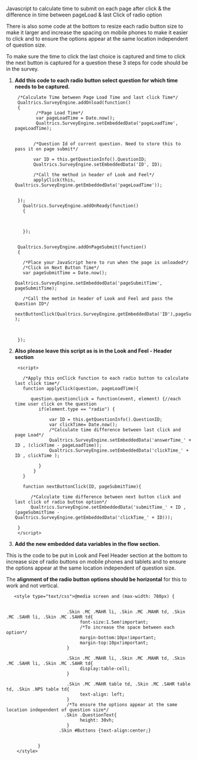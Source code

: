 Javascript to calculate time to submit on each page after click & the difference in time between pageLoad & last Click of radio option

There is also some code at the bottom to resize each radio button size to make it larger and increase the spacing on mobile phones to make it easier to click and to ensure the options appear at the same location independent of question size.

To make sure the time to click the last choice is captured and time to click the next button is captured for a question these 3 steps for code should be in the survey.


1. **Add this code to each radio button select question for which time needs to be captured.**


        /*Calculate Time between Page Load Time and last click Time*/
        Qualtrics.SurveyEngine.addOnload(function()
        {
               /*Page Load Time*/
               var pageLoadTime = Date.now();
               Qualtrics.SurveyEngine.setEmbeddedData('pageLoadTime', pageLoadTime);


              /*Question Id of current question. Need to store this to pass it on page submit*/

              var ID = this.getQuestionInfo().QuestionID;
              Qualtrics.SurveyEngine.setEmbeddedData('ID', ID);

              /*Call the method in header of Look and Feel*/
              applyClick(this, Qualtrics.SurveyEngine.getEmbeddedData('pageLoadTime'));


        });
          Qualtrics.SurveyEngine.addOnReady(function()
          {



          });


        Qualtrics.SurveyEngine.addOnPageSubmit(function()
        {

          /*Place your JavaScript here to run when the page is unloaded*/
          /*Click on Next Button Time*/
          var pageSubmitTime = Date.now();
                   Qualtrics.SurveyEngine.setEmbeddedData('pageSubmitTime', pageSubmitTime);

          /*Call the method in header of Look and Feel and pass the Question ID*/
          nextButtonClick(Qualtrics.SurveyEngine.getEmbeddedData('ID'),pageSubmitTime );



        });


2. **Also please leave this script as is in the Look and Feel - Header section**


        <script>

          /*Apply this onClick function to each radio button to calculate last click time*/
          function applyClick(question, pageLoadTime){

             question.questionclick = function(event, element) {//each time user click on the question
                if(element.type == "radio") { 

                    var ID = this.getQuestionInfo().QuestionID;
                    var clickTime= Date.now();
                    /*Calculate time difference between last click and page Load*/
                    Qualtrics.SurveyEngine.setEmbeddedData('answerTime_' + ID , (clickTime - pageLoadTime));
                    Qualtrics.SurveyEngine.setEmbeddedData('clickTime_' + ID , clickTime );

                }
              }
          }

          function nextButtonClick(ID, pageSubmitTime){

             /*Calculate time difference between next button click and last click of radio button option*/
             Qualtrics.SurveyEngine.setEmbeddedData('submitTime_' + ID , (pageSubmitTime - Qualtrics.SurveyEngine.getEmbeddedData('clickTime_' + ID)));

        }
        </script>
    
    

3. **Add the new embedded data variables in the flow section.**

This is the code to be put in Look and Feel Header section at the bottom to increase size of radio buttons on mobile phones and tablets and to ensure the options appear at the same location independent of question size.

The **alignment of the radio button options should be horizontal** for this to work and not vertical.

       <style type="text/css">@media screen and (max-width: 780px) {
  

                           .Skin .MC .MAHR li, .Skin .MC .MAHR td, .Skin .MC .SAHR li, .Skin .MC .SAHR td{
                                font-size:1.5em!important;
                                /*To increase the space between each option*/
                                margin-bottom:10px!important;
                                margin-top:10px!important;
                           }

                           .Skin .MC .MAHR li, .Skin .MC .MAHR td, .Skin .MC .SAHR li, .Skin .MC .SAHR td{
                                display:table-cell;
                           }

                           .Skin .MC .MAHR table td, .Skin .MC .SAHR table td, .Skin .NPS table td{
                                text-align: left;
                           }
                           /*To ensure the options appear at the same location independent of question size*/
                          .Skin .QuestionText{
                                height: 30vh;
                           }
                        .Skin #Buttons {text-align:center;}

                
                }
        </style>

